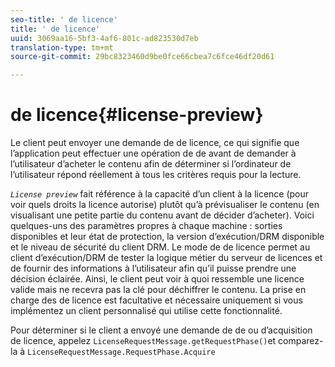 ```yaml
---
seo-title: ' de licence'
title: ' de licence'
uuid: 3069aa16-5bf3-4af6-801c-ad823530d7eb
translation-type: tm+mt
source-git-commit: 29bc8323460d9be0fce66cbea7c6fce46df20d61

---
```



#  de licence{#license-preview}

Le client peut envoyer une demande de  de licence, ce qui signifie que l’application peut effectuer une opération de  de avant de demander à l’utilisateur d’acheter le contenu afin de déterminer si l’ordinateur de l’utilisateur répond réellement à tous les critères requis pour la lecture.

*`License preview`* fait référence à la capacité d’un client à  la licence (pour voir quels droits la licence autorise) plutôt qu’à prévisualiser le contenu (en visualisant une petite partie du contenu avant de décider d’acheter). Voici quelques-uns des paramètres propres à chaque machine : sorties disponibles et leur état de protection, la version d’exécution/DRM disponible et le niveau de sécurité du client DRM. Le mode de de licence permet au client d’exécution/DRM de tester la logique métier du serveur de licences et de fournir des informations à l’utilisateur afin qu’il puisse prendre une décision éclairée. Ainsi, le client peut voir à quoi ressemble une licence valide mais ne recevra pas la clé pour déchiffrer le contenu. La prise en charge des  de licence est facultative et nécessaire uniquement si vous implémentez un client personnalisé qui utilise cette fonctionnalité.

Pour déterminer si le client a envoyé une demande de  de ou d’acquisition de licence, appelez `LicenseRequestMessage.getRequestPhase()`et comparez-la à `LicenseRequestMessage.RequestPhase.Acquire`
